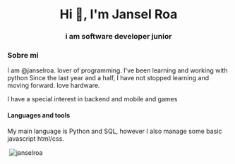 <h1 align="center">Hi 👋, I'm Jansel Roa</h1>
<h3 align="center">i am software developer junior</h3>

<h3>Sobre mi</h3>
<p>I am @janselroa. lover of programming.
I've been learning and working with python
Since the last year and a half, I have not stopped learning and moving forward.
love hardware.

I have a special interest in backend and mobile
and games</p>

####  Languages and tools
My main language is Python and SQL, however I also manage some basic javascript 
html/css.


<p>&nbsp;<img align="center" src="https://github-readme-stats.vercel.app/api?username=janselroa&show_icons=true&locale=en" alt="janselroa" /></p>
